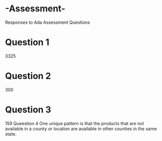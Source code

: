 # -Assessment-
Responses to Ada Assessment Questions
# Question 1
3325
# Question  2
300
# Question 3
159
 Queestion 4
 One unique pattern is that the products that are  not available in a  county or location are available in other counties in the same state. 
